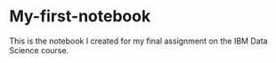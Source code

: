 # My-first-notebook
This is the notebook I created for my final assignment on the IBM Data Science course.
